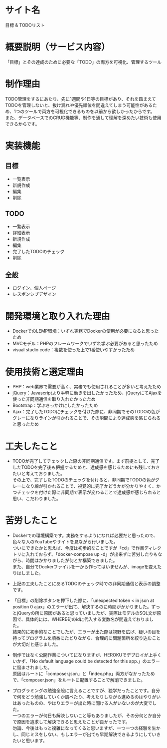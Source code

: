 # サイト名
目標 & TODOリスト

# 概要説明（サービス内容）
「目標」とその達成のために必要な「TODO」の両方を可視化、管理するツール

# 制作理由
TODO管理をするにあたり、先に1週間や1日等の目標があり、それを踏まえてTODOを管理しないと、抜け漏れや優先順位を間違えてしまう可能性があるため、1つのツールで両方を可視化できるものを以前から欲しかったからです。<br>
また、データベースでのCRUD機能等、制作を通して理解を深めたい技術も使用できるからです。

# 実装機能
## 目標
* 一覧表示
* 新規作成
* 編集
* 削除

## TODO
* 一覧表示
* 詳細表示
* 新規作成
* 編集
* 完了したTODOのチェック
* 削除

## 全般
* ログイン、個人ページ
* レスポンシブデザイン

# 開発環境と取り入れた理由
* DockerでのLEMP環境：いずれ実務でDockerの使用が必要になると思ったため
* MVCモデル：PHPのフレームワークでいずれ学ぶ必要があると思ったため
* visual studio code：複数を使った上で1番使いやすかったため

# 使用技術と選定理由
* PHP：web業界で需要が高く、実務でも使用されることが多いと考えたため
* jQuery：Javascriptより手軽に動きを出したかったため、jQueryにてAjaxを使った非同期通信を取り入れたかったため
* Bootstrap：学ぶきっかけにしたかったため
* Ajax：完了したTODOにチェックを付けた際に、非同期でそのTODOの色がグレーになりラインが引かれることで、その瞬間により達成感を感じられると思ったため


# 工夫したこと
* TODOが完了してチェックした際の非同期通信です。まず前提として、完了したTODOを完了後も把握するためと、達成感を感じるためにも残しておきたいと考えておりました。<br>その上で、完了したTODOのチェックを付けると、非同期でTODOの色がグレーになり線が引かれることで、視覚的に完了かどうかが分かりやすく、かつチェックを付けた際に非同期で表示が変わることで達成感が感じられると思い、こだわりました。

# 苦労したこと
* Dockerでの環境構築です。実務をするようになれば必要だと思ったので、色々な人のYouTubeやサイトを見ながら行いました。<br>ついにできたかと思えば、今度は初歩的なことですが「cd」で作業ディレクトリに入れておらず、「docker-compose up -d」が出来ずに苦労したりもながら、時間はかかりましたが何とか構築できました。<br>また、自分でDockerファイルを一から作ってはいませんが、imageを変えたりはしました。

* 上記の工夫したことにあるTODOのチェック時での非同期通信と表示の調整です。

* 「目標」の削除ボタンを押下した際に、「unexpected token < in json at position 0 ajax」のエラーが出て、解決するのに時間がかかりました。ずっとjQueryの所に原因があると思っていましたが、実際はモデルのSQL文が原因で、具体的には、WHERE句のidに代入する変数名が間違えておりました。<br>結果的に初歩的なことでしたが、エラーが出た際は視野を広げ、疑いの目を持ってプログラムを順番にたどりながら、合理的に問題箇所を絞り込むことが大切だと感じました。

* 制作ではなく公開作業についてになりますが、HEROKUでデプロイが上手くいかず、「No default language could be detected for this app.」のエラーに悩まされました。<br>原因はルートに「composer.json」と「index.php」両方がなかったためで、「composer.json」をルートに配置することで解消できました。

* プログラミングの勉強全般に言えることですが、独学だったことです。自分で何をどう勉強していくか調べたり、考えたりしながら進めるのはやりがいはあったものの、やはりエラーが出た時に聞ける人がいないのが大変でした。<br>一つのエラーが何日も解決しないこと等もありましたが、その分何とか自分で原因を追求して解決できると思えたことが良かったです。<br>勿論、今後はもっと複雑になってくると思いますが、一つ一つの経験を生かし、同じミスをしない、もしエラーが出ても早期解決できるようにしていきたいと思います。
